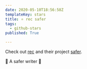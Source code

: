 ```yaml
---
date: 2020-05-10T18:56:58Z
templateKey: stars
title: ⭐ rec safer
tags:
  - github-stars
published: True

---
```


Check out [rec](https://github.com/rec) and their project [safer](https://github.com/rec/safer).

🧷 A safer writer 🧷
